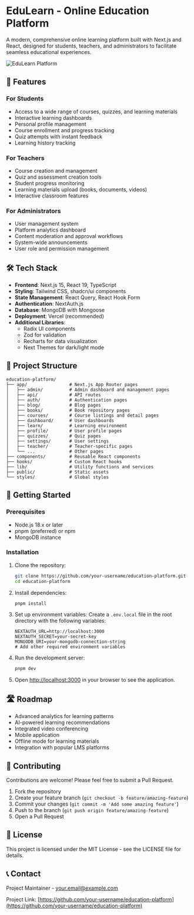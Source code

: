 # EduLearn - Online Education Platform

A modern, comprehensive online learning platform built with Next.js and React, designed for students, teachers, and administrators to facilitate seamless educational experiences.

![EduLearn Platform](https://via.placeholder.com/800x400?text=EduLearn+Platform)

## 🚀 Features

### For Students

- Access to a wide range of courses, quizzes, and learning materials
- Interactive learning dashboards
- Personal profile management
- Course enrollment and progress tracking
- Quiz attempts with instant feedback
- Learning history tracking

### For Teachers

- Course creation and management
- Quiz and assessment creation tools
- Student progress monitoring
- Learning materials upload (books, documents, videos)
- Interactive classroom features

### For Administrators

- User management system
- Platform analytics dashboard
- Content moderation and approval workflows
- System-wide announcements
- User role and permission management

## 🛠️ Tech Stack

- **Frontend**: Next.js 15, React 19, TypeScript
- **Styling**: Tailwind CSS, shadcn/ui components
- **State Management**: React Query, React Hook Form
- **Authentication**: NextAuth.js
- **Database**: MongoDB with Mongoose
- **Deployment**: Vercel (recommended)
- **Additional Libraries**:
  - Radix UI components
  - Zod for validation
  - Recharts for data visualization
  - Next Themes for dark/light mode

## 📁 Project Structure

```
education-platform/
├── app/                # Next.js App Router pages
│   ├── admin/          # Admin dashboard and management pages
│   ├── api/            # API routes
│   ├── auth/           # Authentication pages
│   ├── blog/           # Blog pages
│   ├── books/          # Book repository pages
│   ├── courses/        # Course listings and detail pages
│   ├── dashboard/      # User dashboards
│   ├── learn/          # Learning environment
│   ├── profile/        # User profile pages
│   ├── quizzes/        # Quiz pages
│   ├── settings/       # User settings
│   ├── teacher/        # Teacher-specific pages
│   └── ...             # Other pages
├── components/         # Reusable React components
├── hooks/              # Custom React hooks
├── lib/                # Utility functions and services
├── public/             # Static assets
└── styles/             # Global styles
```

## 🚦 Getting Started

### Prerequisites

- Node.js 18.x or later
- pnpm (preferred) or npm
- MongoDB instance

### Installation

1. Clone the repository:

   ```bash
   git clone https://github.com/your-username/education-platform.git
   cd education-platform
   ```

2. Install dependencies:

   ```bash
   pnpm install
   ```

3. Set up environment variables:
   Create a `.env.local` file in the root directory with the following variables:

   ```
   NEXTAUTH_URL=http://localhost:3000
   NEXTAUTH_SECRET=your-secret-key
   MONGODB_URI=your-mongodb-connection-string
   # Add other required environment variables
   ```

4. Run the development server:

   ```bash
   pnpm dev
   ```

5. Open [http://localhost:3000](http://localhost:3000) in your browser to see the application.

## 🛣️ Roadmap

- Advanced analytics for learning patterns
- AI-powered learning recommendations
- Integrated video conferencing
- Mobile application
- Offline mode for learning materials
- Integration with popular LMS platforms

## 🤝 Contributing

Contributions are welcome! Please feel free to submit a Pull Request.

1. Fork the repository
2. Create your feature branch (`git checkout -b feature/amazing-feature`)
3. Commit your changes (`git commit -m 'Add some amazing feature'`)
4. Push to the branch (`git push origin feature/amazing-feature`)
5. Open a Pull Request

## 📝 License

This project is licensed under the MIT License - see the LICENSE file for details.

## 📞 Contact

Project Maintainer - your.email@example.com

Project Link: [https://github.com/your-username/education-platform](https://github.com/your-username/education-platform)
